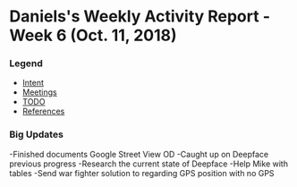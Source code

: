# Daniels's Weekly Activity Report - Week 6  (Oct. 11, 2018)
### Legend
- [Intent](#intent)
- [Meetings](#meetings)
- [TODO](#TODO)
- [References](#references)
 ### Big Updates
 -Finished documents Google Street View OD
 -Caught up on Deepface previous progress
 -Research the current state of Deepface
 -Help Mike with tables
 -Send war fighter solution to regarding GPS position with no GPS
